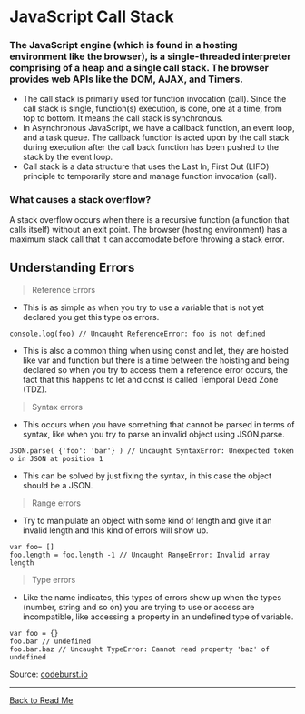 # JavaScript Call Stack

### The JavaScript engine (which is found in a hosting environment like the browser), is a single-threaded interpreter comprising of a heap and a single call stack. The browser provides web APIs like the DOM, AJAX, and Timers.


- The call stack is primarily used for function invocation (call). Since the call stack is single, function(s) execution, is done, one at a time, from top to bottom. It means the call stack is synchronous.
- In Asynchronous JavaScript, we have a callback function, an event loop, and a task queue. The callback function is acted upon by the call stack during execution after the call back function has been pushed to the stack by the event loop.
- Call stack is a data structure that uses the Last In, First Out (LIFO) principle to temporarily store and manage function invocation (call).

### What causes a stack overflow?
A stack overflow occurs when there is a recursive function (a function that calls itself) without an exit point. The browser (hosting environment) has a maximum stack call that it can accomodate before throwing a stack error.

## Understanding Errors

>Reference Errors

- This is as simple as when you try to use a variable that is not yet declared you get this type os errors.
```
console.log(foo) // Uncaught ReferenceError: foo is not defined
```
- This is also a common thing when using const and let, they are hoisted like var and function but there is a time between the hoisting and being declared so when you try to access them a reference error occurs, the fact that this happens to let and const is called Temporal Dead Zone (TDZ).

>Syntax errors
- This occurs when you have something that cannot be parsed in terms of syntax, like when you try to parse an invalid object using JSON.parse.
```
JSON.parse( {'foo': 'bar'} ) // Uncaught SyntaxError: Unexpected token o in JSON at position 1
```
- This can be solved by just fixing the syntax, in this case the object should be a JSON.
>Range errors
- Try to manipulate an object with some kind of length and give it an invalid length and this kind of errors will show up.
```
var foo= []
foo.length = foo.length -1 // Uncaught RangeError: Invalid array length
```
>Type errors
- Like the name indicates, this types of errors show up when the types (number, string and so on) you are trying to use or access are incompatible, like accessing a property in an undefined type of variable.
```
var foo = {}
foo.bar // undefined
foo.bar.baz // Uncaught TypeError: Cannot read property 'baz' of undefined
```

Source: [codeburst.io](https://codeburst.io/javascript-error-messages-debugging-d23f84f0ae7c)

---
[Back to Read Me](../README.md)
